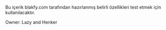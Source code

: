 <p> Bu içerik blakfy.com tarafından hazırlanmış belirli özellikleri test etmek için kullanılacaktır.</p>

Owner:
Lazy and Henker
